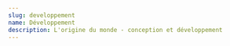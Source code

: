 ```yaml
---
slug: developpement
name: Développement
description: L'origine du monde - conception et développement
---
```

